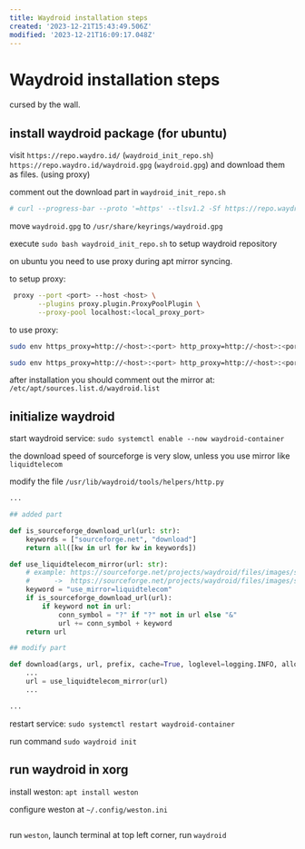 ```yaml
---
title: Waydroid installation steps
created: '2023-12-21T15:43:49.506Z'
modified: '2023-12-21T16:09:17.048Z'
---
```


# Waydroid installation steps

cursed by the wall.

## install waydroid package (for ubuntu)

visit `https://repo.waydro.id/` (`waydroid_init_repo.sh`) `https://repo.waydro.id/waydroid.gpg` (`waydroid.gpg`) and download them as files. (using proxy)

comment out the download part in `waydroid_init_repo.sh`

```bash
# curl --progress-bar --proto '=https' --tlsv1.2 -Sf https://repo.waydro.id/waydroid.gpg --output /usr/share/keyrings/waydroid.gpg
```

move `waydroid.gpg` to `/usr/share/keyrings/waydroid.gpg`

execute `sudo bash waydroid_init_repo.sh` to setup waydroid repository

on ubuntu you need to use proxy during apt mirror syncing.

to setup proxy:

```bash
 proxy --port <port> --host <host> \
       --plugins proxy.plugin.ProxyPoolPlugin \
       --proxy-pool localhost:<local_proxy_port>
```

to use proxy:

```bash
sudo env https_proxy=http://<host>:<port> http_proxy=http://<host>:<port> all_proxy=http://<host>:<port> apt update

sudo env https_proxy=http://<host>:<port> http_proxy=http://<host>:<port> all_proxy=http://<host>:<port> apt install waydroid -y
```

after installation you should comment out the mirror at: `/etc/apt/sources.list.d/waydroid.list`

## initialize waydroid

start waydroid service: `sudo systemctl enable --now waydroid-container`

the download speed of sourceforge is very slow, unless you use mirror like `liquidtelecom`

modify the file `/usr/lib/waydroid/tools/helpers/http.py`

```python
...

## added part

def is_sourceforge_download_url(url: str):
    keywords = ["sourceforge.net", "download"]
    return all([kw in url for kw in keywords])

def use_liquidtelecom_mirror(url: str):
    # example: https://sourceforge.net/projects/waydroid/files/images/system/lineage/waydroid_x86_64/lineage-18.1-20231216-VANILLA-waydroid_x86_64-system.zip/download
    #      ->  https://sourceforge.net/projects/waydroid/files/images/system/lineage/waydroid_x86_64/lineage-18.1-20231216-VANILLA-waydroid_x86_64-system.zip/download?use_mirror=liquidtelecom
    keyword = "use_mirror=liquidtelecom"
    if is_sourceforge_download_url(url):
        if keyword not in url:
            conn_symbol = "?" if "?" not in url else "&"
            url += conn_symbol + keyword
    return url

## modify part

def download(args, url, prefix, cache=True, loglevel=logging.INFO, allow_404=False):
    ...
    url = use_liquidtelecom_mirror(url)
    ...

...
```

restart service: `sudo systemctl restart waydroid-container`

run command `sudo waydroid init`

## run waydroid in xorg

install weston: `apt install weston`

configure weston at `~/.config/weston.ini`

```toml

```

run `weston`, launch terminal at top left corner, run `waydroid`
